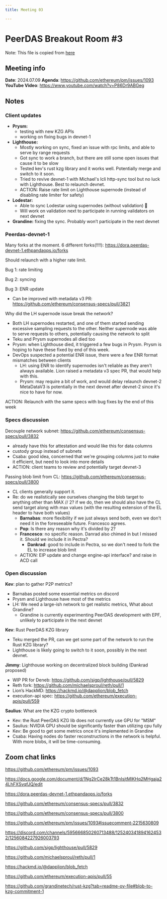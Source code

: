 ```yaml
---
title: Meeting 03

---
```


# PeerDAS Breakout Room #3
Note: This file is copied from [here](https://docs.google.com/document/d/1Ng2IrCe28kTt1BnIsjtMlKHq2MHgaja24LhFXSvqfJQ/edit#heading=h.tubwqb51zcjq)
## Meeting info
**Date**: 2024.07.09
**Agenda**: https://github.com/ethereum/pm/issues/1093
**YouTube Video**: https://www.youtube.com/watch?v=P86Dr9ABGeg
## Notes
### Client updates
- **Prysm:** 
  - testing with new KZG APIs
  - working on fixing bugs in devnet-1
- **Lighthouse:**
  - Mostly working on sync, fixed an issue with rpc limits, and able to serve by range requests 
  - Got sync to work a branch, but there are still some open issues that cause it to be slow
  - Tested kev's rust kzg library and it works well. Potentially merge and switch to it soon.
  - Tried to revive devnet-1 with Michael's lcli http-sync tool but no luck with Lighthouse. Best to relaunch devnet.
  - ACTION: Raise rate limit on Lighthouse supernode (instead of disabling rate limiter for safety)
- **Lodestar:**
  - Able to sync Lodestar using supernodes (without validation) 🎉
  - Will work on validation next to participate in running validators on next devnet
- **Grandine:** fixing the sync. Probably won’t participate in the next devnet

### Peerdas-devnet-1

Many forks at the moment. 6 different forks(!!!!): https://dora.peerdas-devnet-1.ethpandaops.io/forks

Should relaunch with a higher rate limit.

Bug 1: rate limiting

Bug 2: syncing

Bug 3: ENR update

- Can be improved with metadata v3 PR: https://github.com/ethereum/consensus-specs/pull/3821

Why did the LH supernode issue break the network?
- Both LH supernodes restarted, and one of them started sending excessive sampling requests to the other. Neither supernode was able to serve requests to others, potentially causing the network to split
- Teku and Prysm supernodes all died too
- Prysm: when Lighthouse died, it triggered a few bugs in Prysm. Prysm is hoping to have these fixed by end of this week.
- DevOps suspected a potential ENR issue, there were a few ENR format mismatches between clients
  - LH: using ENR to identify supernodes isn't reliable as they aren't always available. Lion raised a metadata v3 spec PR, that would help with this.
  - Prysm: may require a bit of work, and would delay relaunch devnet-2
MetaDataV3 is potentially in the next devnet after devnet-2 since it's nice to have for now.

ACTION: Relaunch with the same specs with bug fixes by the end of this week 

### Specs discussion

Decouple network subnet: https://github.com/ethereum/consensus-specs/pull/3832
- already have this for attestation and would like this for data columns
- custody group instead of subnets
- Csaba: good idea, concerned that we're grouping columns just to make it efficient, but need to look into more details
- ACTION: client teams to review and potentially target devnet-3

Passing blob limit from CL: https://github.com/ethereum/consensus-specs/pull/3800
- CL clients generally support it. 
- Re: do we realistically see ourselves changing the blob target to anything other than MAX // 2? if we do, then we should also have the CL send target along with max values (with the resulting extension of the EL header to have both values)
  - **Barnabas**: more flexibility if we just always send both, even we don't need it in the foreseeable future. Francesco agrees.
  - **Pop**: Is there any reason why it's divided by 2?
  - **Francesco**: no specific reason. Danrad also chimed in but I missed it. Should we include it in Pectra?
    - **Dankrad**: good to include in Pectra, so we don't need to fork the EL to increase blob limit
  - ACTION: EIP update and change engine-api interface? and raise in ACD call

### Open discussion
**Kev**: plan to gather P2P metrics?
- Barnabas posted some essential metrics on discord
- Prysm and Lighthouse have most of the metrics
- LH: We need a large-ish network to get realistic metrics, What about Grandine?
  - Grandine is currently experimenting PeerDAS development with EPF, unlikely to participate in the next devnet
  
**Kev**: Rust PeerDAS KZG library	
  - Teku merged the PR, can we get some part of the network to run the Rust KZG library?
  - Lighthouse is likely going to switch to it soon, possibly in the next devnet.

**Jimmy**: Lighthouse working on decentralized block building (Dankrad proposed)
- WIP PR for Deneb: https://github.com/sigp/lighthouse/pull/5829
- Reth fork: https://github.com/michaelsproul/reth/pull/1
- Lion’s HackMD: https://hackmd.io/@dapplion/blob_fetch
- execution-api spec: https://github.com/ethereum/execution-apis/pull/559

**Saulius**: What are the KZG crypto bottleneck
- Kev: the Rust PeerDAS KZG lib does not currently use GPU for "MSM" 
- Saulius: NVIDIA GPU should be significantly faster than utilizing cpu fully
- Kev: Be good to get some metrics once it's implemented in Grandine
- Csaba: Having nodes do faster reconstructions in the network is helpful. With more blobs, it will be time-consuming.

## Zoom chat links
https://github.com/ethereum/pm/issues/1093

https://docs.google.com/document/d/1Ng2IrCe28kTt1BnIsjtMlKHq2MHgaja24LhFXSvqfJQ/edit

https://dora.peerdas-devnet-1.ethpandaops.io/forks

https://github.com/ethereum/consensus-specs/pull/3832

https://github.com/ethereum/consensus-specs/pull/3800

https://github.com/ethereum/pm/issues/1093#issuecomment-2215630809

https://discord.com/channels/595666850260713488/1252403418941624532/1256084227926003793

https://github.com/sigp/lighthouse/pull/5829

https://github.com/michaelsproul/reth/pull/1
 
https://hackmd.io/@dapplion/blob_fetch
	
https://github.com/ethereum/execution-apis/pull/55

https://github.com/grandinetech/rust-kzg?tab=readme-ov-file#blob-to-kzg-commitment-1
